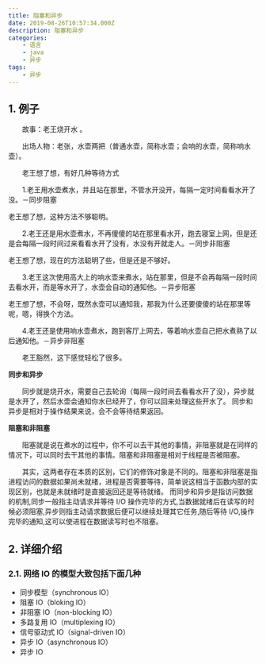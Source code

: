 ```yaml
---
title: 阻塞和异步
date: 2019-08-26T10:57:34.000Z
description: 阻塞和异步
categories:
    - 语言
    - java
    - 异步
tags:
    - 异步
---  
```

  
  
##  1. 例子
  
  
&emsp;&emsp;故事：老王烧开水 。
  
&emsp;&emsp;出场人物：老张，水壶两把（普通水壶，简称水壶；会响的水壶，简称响水壶）。
  
&emsp;&emsp;老王想了想，有好几种等待方式
  
&emsp;&emsp;1.老王用水壶煮水，并且站在那里，不管水开没开，每隔一定时间看看水开了没。－同步阻塞
  
老王想了想，这种方法不够聪明。
  
&emsp;&emsp;2.老王还是用水壶煮水，不再傻傻的站在那里看水开，跑去寝室上网，但是还是会每隔一段时间过来看看水开了没有，水没有开就走人。－同步非阻塞
  
老王想了想，现在的方法聪明了些，但是还是不够好。
  
&emsp;&emsp;3.老王这次使用高大上的响水壶来煮水，站在那里，但是不会再每隔一段时间去看水开，而是等水开了，水壶会自动的通知他。－异步阻塞
  
老王想了想，不会呀，既然水壶可以通知我，那我为什么还要傻傻的站在那里等呢，嗯，得换个方法。
  
&emsp;&emsp;4.老王还是使用响水壶煮水，跑到客厅上网去，等着响水壶自己把水煮熟了以后通知他。－异步非阻塞
  
&emsp;&emsp;老王豁然，这下感觉轻松了很多。
  
**同步和异步**
  
&emsp;&emsp;同步就是烧开水，需要自己去轮询（每隔一段时间去看看水开了没），异步就是水开了，然后水壶会通知你水已经开了，你可以回来处理这些开水了。
同步和异步是相对于操作结果来说，会不会等待结果返回。
  
**阻塞和非阻塞**
  
&emsp;&emsp;阻塞就是说在煮水的过程中，你不可以去干其他的事情，非阻塞就是在同样的情况下，可以同时去干其他的事情。阻塞和非阻塞是相对于线程是否被阻塞。
  
&emsp;&emsp;其实，这两者存在本质的区别，它们的修饰对象是不同的。阻塞和非阻塞是指进程访问的数据如果尚未就绪，进程是否需要等待，简单说这相当于函数内部的实现区别，也就是未就绪时是直接返回还是等待就绪。
而同步和异步是指访问数据的机制,同步一般指主动请求并等待 I/O 操作完毕的方式,当数据就绪后在读写的时候必须阻塞,异步则指主动请求数据后便可以继续处理其它任务,随后等待 I/O,操作完毕的通知,这可以使进程在数据读写时也不阻塞。
  
##  2. 详细介绍
  
  
###  2.1. 网络 IO 的模型大致包括下面几种
  
  
- 同步模型（synchronous IO）
- 阻塞 IO（bloking IO）
- 非阻塞 IO（non-blocking IO）
- 多路复用 IO（multiplexing IO）
- 信号驱动式 IO（signal-driven IO）
- 异步 IO（asynchronous IO）
- 异步 IO
  